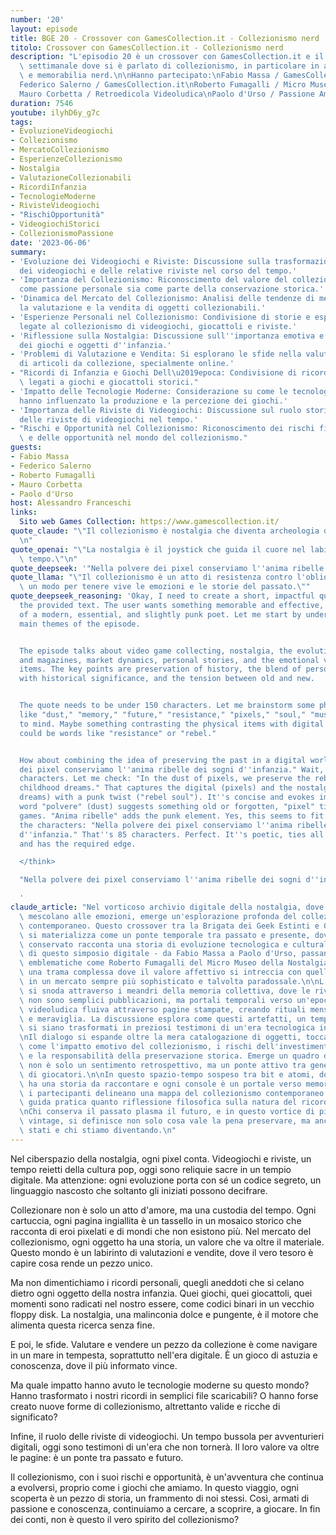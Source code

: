 ```yaml
---
number: '20'
layout: episode
title: BGE 20 - Crossover con GamesCollection.it - Collezionismo nerd
titolo: Crossover con GamesCollection.it - Collezionismo nerd
description: "L'episodio 20 è un crossover con GamesCollection.it e il loro streaming\
  \ settimanale dove si è parlato di collezionismo, in particolare in ambito videogiochi\
  \ e memorabilia nerd.\n\nHanno partecipato:\nFabio Massa / GamesCollection.it \n\
  Federico Salerno / GamesCollection.it\nRoberto Fumagalli / Micro Museo della Nostalgia\n\
  Mauro Corbetta / Retroedicola Videoludica\nPaolo d'Urso / Passione Amiga"
duration: 7546
youtube: ilyhD6y_g7c
tags:
- EvoluzioneVideogiochi
- Collezionismo
- MercatoCollezionismo
- EsperienzeCollezionismo
- Nostalgia
- ValutazioneCollezionabili
- RicordiInfanzia
- TecnologieModerne
- RivisteVideogiochi
- "RischiOpportunità"
- VideogiochiStorici
- CollezionismoPassione
date: '2023-06-06'
summary:
- 'Evoluzione dei Videogiochi e Riviste: Discussione sulla trasformazione nel settore
  dei videogiochi e delle relative riviste nel corso del tempo.'
- 'Importanza del Collezionismo: Riconoscimento del valore del collezionismo, sia
  come passione personale sia come parte della conservazione storica.'
- 'Dinamica del Mercato del Collezionismo: Analisi delle tendenze di mercato, inclusa
  la valutazione e la vendita di oggetti collezionabili.'
- 'Esperienze Personali nel Collezionismo: Condivisione di storie e esperienze personali
  legate al collezionismo di videogiochi, giocattoli e riviste.'
- 'Riflessione sulla Nostalgia: Discussione sull''importanza emotiva e nostalgica
  dei giochi e oggetti d''infanzia.'
- 'Problemi di Valutazione e Vendita: Si esplorano le sfide nella valutazione e vendita
  di articoli da collezione, specialmente online.'
- "Ricordi di Infanzia e Giochi Dell\u2019epoca: Condivisione di ricordi specifici\
  \ legati a giochi e giocattoli storici."
- 'Impatto delle Tecnologie Moderne: Considerazione su come le tecnologie moderne
  hanno influenzato la produzione e la percezione dei giochi.'
- 'Importanza delle Riviste di Videogiochi: Discussione sul ruolo storico e culturale
  delle riviste di videogiochi nel tempo.'
- "Rischi e Opportunità nel Collezionismo: Riconoscimento dei rischi finanziari\
  \ e delle opportunità nel mondo del collezionismo."
guests:
- Fabio Massa
- Federico Salerno
- Roberto Fumagalli
- Mauro Corbetta
- Paolo d'Urso
host: Alessandro Franceschi
links:
  Sito web Games Collection: https://www.gamescollection.it/
quote_claude: "\"Il collezionismo è nostalgia che diventa archeologia del cuore\"\
  \n"
quote_openai: "\"La nostalgia è il joystick che guida il cuore nel labirinto del\
  \ tempo.\"\n"
quote_deepseek: '"Nella polvere dei pixel conserviamo l''anima ribelle dei sogni d''infanzia."'
quote_llama: "\"Il collezionismo è un atto di resistenza contro l'oblio del tempo,\
  \ un modo per tenere vive le emozioni e le storie del passato.\""
quote_deepseek_reasoning: 'Okay, I need to create a short, impactful quote based on
  the provided text. The user wants something memorable and effective, in the style
  of a modern, essential, and slightly punk poet. Let me start by understanding the
  main themes of the episode.


  The episode talks about video game collecting, nostalgia, the evolution of gaming
  and magazines, market dynamics, personal stories, and the emotional value of childhood
  items. The key points are preservation of history, the blend of personal passion
  with historical significance, and the tension between old and new.


  The quote needs to be under 150 characters. Let me brainstorm some phrases. Words
  like "dust," "memory," "future," "resistance," "pixels," "soul," "museums" come
  to mind. Maybe something contrasting the physical items with digital age. Punk elements
  could be words like "resistance" or "rebel."


  How about combining the idea of preserving the past in a digital world. "Nella polvere
  dei pixel conserviamo l''anima ribelle dei sogni d''infanzia." Wait, that''s 81
  characters. Let me check: "In the dust of pixels, we preserve the rebel soul of
  childhood dreams." That captures the digital (pixels) and the nostalgic (childhood
  dreams) with a punk twist ("rebel soul"). It''s concise and evokes imagery. The
  word "polvere" (dust) suggests something old or forgotten, "pixel" ties to video
  games. "Anima ribelle" adds the punk element. Yes, this seems to fit. Let me count
  the characters: "Nella polvere dei pixel conserviamo l''anima ribelle dei sogni
  d''infanzia." That''s 85 characters. Perfect. It''s poetic, ties all the themes,
  and has the required edge.

  </think>

  "Nella polvere dei pixel conserviamo l''anima ribelle dei sogni d''infanzia."

  '
claude_article: "Nel vorticoso archivio digitale della nostalgia, dove i pixel si\
  \ mescolano alle emozioni, emerge un'esplorazione profonda del collezionismo videoludico\
  \ contemporaneo. Questo crossover tra la Brigata dei Geek Estinti e GamesCollection.it\
  \ si materializza come un ponte temporale tra passato e presente, dove ogni oggetto\
  \ conservato racconta una storia di evoluzione tecnologica e culturale.\n\nI protagonisti\
  \ di questo simposio digitale - da Fabio Massa a Paolo d'Urso, passando per figure\
  \ emblematiche come Roberto Fumagalli del Micro Museo della Nostalgia - tessono\
  \ una trama complessa dove il valore affettivo si intreccia con quello commerciale,\
  \ in un mercato sempre più sophisticato e talvolta paradossale.\n\nL'episodio\
  \ si snoda attraverso i meandri della memoria collettiva, dove le riviste di videogiochi\
  \ non sono semplici pubblicazioni, ma portali temporali verso un'epoca in cui l'informazione\
  \ videoludica fluiva attraverso pagine stampate, creando rituali mensili di scoperta\
  \ e meraviglia. La discussione esplora come questi artefatti, un tempo effimeri,\
  \ si siano trasformati in preziosi testimoni di un'era tecnologica in rapida evoluzione.\n\
  \nIl dialogo si espande oltre la mera catalogazione di oggetti, toccando temi profondi\
  \ come l'impatto emotivo del collezionismo, i rischi dell'investimento speculativo\
  \ e la responsabilità della preservazione storica. Emerge un quadro dove la nostalgia\
  \ non è solo un sentimento retrospettivo, ma un ponte attivo tra generazioni\
  \ di giocatori.\n\nIn questo spazio-tempo sospeso tra bit e atomi, dove ogni cartuccia\
  \ ha una storia da raccontare e ogni console è un portale verso memorie condivise,\
  \ i partecipanti delineano una mappa del collezionismo contemporaneo che è tanto\
  \ guida pratica quanto riflessione filosofica sulla natura del ricordo digitalizzato.\n\
  \nChi conserva il passato plasma il futuro, e in questo vortice di pixels e plastiche\
  \ vintage, si definisce non solo cosa vale la pena preservare, ma anche chi siamo\
  \ stati e chi stiamo diventando.\n"
---
```

Nel ciberspazio della nostalgia, ogni pixel conta. Videogiochi e riviste, un tempo reietti della cultura pop, oggi sono reliquie sacre in un tempio digitale. Ma attenzione: ogni evoluzione porta con sé un codice segreto, un linguaggio nascosto che soltanto gli iniziati possono decifrare.

Collezionare non è solo un atto d'amore, ma una custodia del tempo. Ogni cartuccia, ogni pagina ingiallita è un tassello in un mosaico storico che racconta di eroi pixelati e di mondi che non esistono più. Nel mercato del collezionismo, ogni oggetto ha una storia, un valore che va oltre il materiale. Questo mondo è un labirinto di valutazioni e vendite, dove il vero tesoro è capire cosa rende un pezzo unico.

Ma non dimentichiamo i ricordi personali, quegli aneddoti che si celano dietro ogni oggetto della nostra infanzia. Quei giochi, quei giocattoli, quei momenti sono radicati nel nostro essere, come codici binari in un vecchio floppy disk. La nostalgia, una malinconia dolce e pungente, è il motore che alimenta questa ricerca senza fine.

E poi, le sfide. Valutare e vendere un pezzo da collezione è come navigare in un mare in tempesta, soprattutto nell'era digitale. È un gioco di astuzia e conoscenza, dove il più informato vince.

Ma quale impatto hanno avuto le tecnologie moderne su questo mondo? Hanno trasformato i nostri ricordi in semplici file scaricabili? O hanno forse creato nuove forme di collezionismo, altrettanto valide e ricche di significato?

Infine, il ruolo delle riviste di videogiochi. Un tempo bussola per avventurieri digitali, oggi sono testimoni di un'era che non tornerà. Il loro valore va oltre le pagine: è un ponte tra passato e futuro.

Il collezionismo, con i suoi rischi e opportunità, è un'avventura che continua a evolversi, proprio come i giochi che amiamo. In questo viaggio, ogni scoperta è un pezzo di storia, un frammento di noi stessi. Così, armati di passione e conoscenza, continuiamo a cercare, a scoprire, a giocare. In fin dei conti, non è questo il vero spirito del collezionismo?